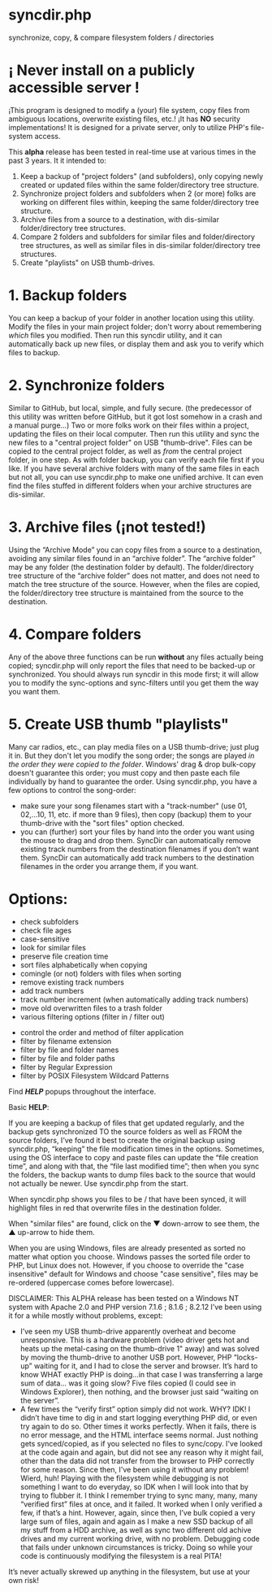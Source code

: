 # syncdir.php
synchronize, copy, &amp; compare filesystem folders / directories

# ¡ **Never** install on a publicly accessible server !
¡This program is designed to modify a (your) file system, copy files from ambiguous locations, overwrite existing files, etc.!
¡It has **NO** security implementations!
It is designed for a private server, only to utilize PHP's file-system access.

This **alpha** release has been tested in real-time use at various times in the past 3 years.
It it intended to:
1. Keep a backup of "project folders" (and subfolders), only copying newly created or updated files within the same folder/directory tree structure.
2. Synchronize project folders and subfolders when 2 (or more) folks are working on different files within, keeping the same folder/directory tree structure.
3. Archive files from a source to a destination, with dis-similar folder/directory tree structures.
4. Compare 2 folders and subfolders for similar files and folder/directory tree structures,
		as well as similar files in dis-similar folder/directory tree structures.
5. Create "playlists" on USB thumb-drives.

# 1. Backup folders
You can keep a backup of your folder in another location using this utility.
Modify the files in your main project folder; don't worry about remembering *which* files you modified.
Then run this syncdir utility, and it can automatically back up new files, or display them and ask you to verify which files to backup.

# 2. Synchronize folders
Similar to GitHub, but local, simple, and fully secure.
(the predecessor of this utility was written before GitHub, but it got lost somehow in a crash and a manual purge…)
Two or more folks work on their files within a project, updating the files on their local computer.
Then run this utility and sync the new files to a "central project folder" on USB "thumb-drive".
Files can be copied *to* the central project folder, as well as *from* the central project folder, in one step.
As with folder backup, you can verify each file first if you like.
If you have several archive folders with many of the same files in each but not all,
you can use syncdir.php to make one unified archive.
It can even find the files stuffed in different folders when your archive structures are dis-similar.

# 3. Archive files (¡not tested!)
Using the “Archive Mode” you can copy files from a source to a destination, avoiding any similar files found in an “archive folder”.
The “archive folder” may be any folder (the destination folder by default).
The folder/directory tree structure of the “archive folder” does not matter, and does not need to match the tree structure of the source.
However, when the files are copied, the folder/directory tree structure is maintained from the source to the destination.

# 4. Compare folders
Any of the above three functions can be run **without** any files actually being copied;
syncdir.php will only report the files that need to be backed-up or synchronized.
You should always run syncdir in this mode first;
it will allow you to modify the sync-options and sync-filters until you get them the way you want them.

# 5. Create USB thumb "playlists"
Many car radios, etc., can play media files on a USB thumb-drive; just plug it in.
But they don't let you modify the song order; the songs are played *in the order they were copied to the folder*.
Windows' drag & drop bulk-copy doesn't guarantee this order; you must copy and then paste each file individually by hand to guarantee the order.
Using syncdir.php, you have a few options to control the song-order:
- make sure your song filenames start with a "track-number" (use 01, 02,...10, 11, etc. if more than 9 files),
then copy (backup) them to your thumb-drive with the "sort files" option checked.
- you can (further) sort your files by hand into the order you want using the mouse to drag and drop them.
SyncDir can automatically remove existing track numbers from the destination filenames if you don’t want them.
SyncDir can automatically add track numbers to the destination filenames in the order you arrange them, if you want.

# Options:
- check subfolders
- check file ages
- case-sensitive
- look for similar files
- preserve file creation time
- sort files alphabetically when copying
- comingle (or not) folders with files when sorting
- remove existing track numbers
- add track numbers
- track number increment (when automatically adding track numbers)
- move old overwritten files to a trash folder
- various filtering options (filter in / filter out)
* control the order and method of filter application
* filter by filename extension
* filter by file and folder names
* filter by file and folder paths
* filter by Regular Expression
* filter by POSIX Filesystem Wildcard Patterns

Find ***HELP*** popups throughout the interface.

Basic **HELP**:

If you are keeping a backup of files that get updated regularly, and the backup gets synchronized TO the source folders as well as FROM the source folders,
I’ve found it best to create the original backup using syncdir.php, “keeping” the file modification times in the options.
Sometimes, using the OS interface to copy and paste files can update the “file creation time”, and along with that, the “file last modified time”;
then when you sync the folders, the backup wants to dump files back to the source that would not actually be newer.
Use syncdir.php from the start.

When syncdir.php shows you files to be / that have been synced, it will highlight files in red that overwrite files in the destination folder.

When "similar files" are found, click on the ▼ down-arrow to see them, the ▲ up-arrow to hide them.

When you are using Windows, files are already presented as sorted no matter what option you choose.
Windows passes the sorted file order to PHP, but Linux does not.
However, if you choose to override the "case insensitive" default for Windows and choose "case sensitive",
files may be re-ordered (uppercase comes before lowercase).

DISCLAIMER:
This ALPHA release has been tested on a Windows NT system with Apache 2.0 and PHP version 7.1.6 ; 8.1.6 ; 8.2.12
I’ve been using it for a while mostly without problems, except:
* I’ve seen my USB thumb-drive apparently overheat and become unresponsive.
 This is a hardware problem (video driver gets hot and heats up the metal-casing on the thumb-drive 1" away)
 and was solved by moving the thumb-drive to another USB port.
 However, PHP “locks-up” waiting for it, and I had to close the server and browser.
 It’s hard to know WHAT exactly PHP is doing…in that case I was transferring a large sum of data…
 was it going slow?  Five files copied (I could see in Windows Explorer), then nothing,
 and the browser just said “waiting on the server”.
* A few times the “verify first” option simply did not work.  WHY?  IDK!
 I didn’t have time to dig in and start logging everything PHP did, or even try again to do so.
 Other times it works perfectly.  When it fails, there is no error message,
 and the HTML interface seems normal.
 Just nothing gets synced/copied, as if you selected no files to sync/copy.
 I've looked at the code again and again, but did not see any reason why it might fail,
 other than the data did not transfer from the browser to PHP correctly for some reason.
 Since then, I've been using it without any problem!  Wierd, huh!
 Playing with the filesystem while debugging is not something I want to do everyday,
 so IDK when I will look into that by trying to flubber it.
 I think I remember trying to sync many, many, many “verified first” files at once, and it failed.
 It worked when I only verified a few, if that’s a hint.
 However, again, since then, I’ve bulk copied a very large sum of files, again and again as I make a new SSD backup of all my stuff from a HDD archive, as well as sync two different old achive drives and my current working drive, with no problem.
 Debugging code that fails under unknown circumstances is tricky.
 Doing so while your code is continuously modifying the filesystem is a real PITA!

It’s never actually skrewed up anything in the filesystem, but use at your own risk!
